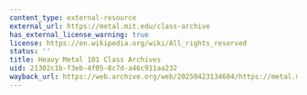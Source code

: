```yaml
---
content_type: external-resource
external_url: https://metal.mit.edu/class-archive
has_external_license_warning: true
license: https://en.wikipedia.org/wiki/All_rights_reserved
status: ''
title: Heavy Metal 101 Class Archives
uid: 21302c1b-f3eb-4f05-8c7d-a46c911aa232
wayback_url: https://web.archive.org/web/20250423134604/https://metal.mit.edu/class-archive
---
```

